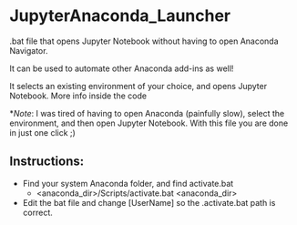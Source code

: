 # JupyterAnaconda_Launcher
.bat file that opens Jupyter Notebook without having to open Anaconda Navigator.

It can be used to automate other Anaconda add-ins as well!

It selects an existing environment of your choice, and opens Jupyter Notebook. More info inside the code

**Note*: I was tired of having to open Anaconda (painfully slow), select the environment, and then open Jupyter Notebook. With this file you are done in just one click ;)

## Instructions:
- Find your system Anaconda folder, and find activate.bat
  - <anaconda_dir>/Scripts/activate.bat <anaconda_dir>
- Edit the bat file and change [UserName] so the .activate.bat path is correct.
